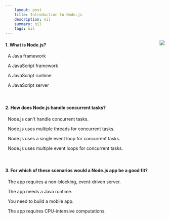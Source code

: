 ```yaml
---
    layout: post
    title: Introduction to Node.js 
    description: nil
    summary: nil
    tags: nil
---
```



 <a target="_blank" href="https://docs.microsoft.com/en-us/learn/modules/intro-to-nodejs/6-knowledge-check/"><i class="fas fa-external-link-alt"></i> </a>
 <img align="right" src="https://docs.microsoft.com/en-us/learn/achievements/intro-to-nodejs.svg">
####  1. What is Node.js?


<i class='far fa-square'></i> &nbsp;&nbsp;A Java framework

<i class='far fa-square'></i> &nbsp;&nbsp;A JavaScript framework

<i class='fas fa-check-square' style='color: Dodgerblue;'></i> &nbsp;&nbsp;A JavaScript runtime

<i class='far fa-square'></i> &nbsp;&nbsp;A JavaScript server
<br />
<br />
<br />

####  2. How does Node.js handle concurrent tasks?


<i class='far fa-square'></i> &nbsp;&nbsp;Node.js can't handle concurrent tasks.

<i class='far fa-square'></i> &nbsp;&nbsp;Node.js uses multiple threads for concurrent tasks.

<i class='fas fa-check-square' style='color: Dodgerblue;'></i> &nbsp;&nbsp;Node.js uses a single event loop for concurrent tasks.

<i class='far fa-square'></i> &nbsp;&nbsp;Node.js uses multiple event loops for concurrent tasks.
<br />
<br />
<br />

####  3. For which of these scenarios would a Node.js app be a good fit?


<i class='fas fa-check-square' style='color: Dodgerblue;'></i> &nbsp;&nbsp;The app requires a non-blocking, event-driven server.

<i class='far fa-square'></i> &nbsp;&nbsp;The app needs a Java runtime.

<i class='far fa-square'></i> &nbsp;&nbsp;You need to build a mobile app.

<i class='far fa-square'></i> &nbsp;&nbsp;The app requires CPU-intensive computations.
<br />
<br />
<br />
